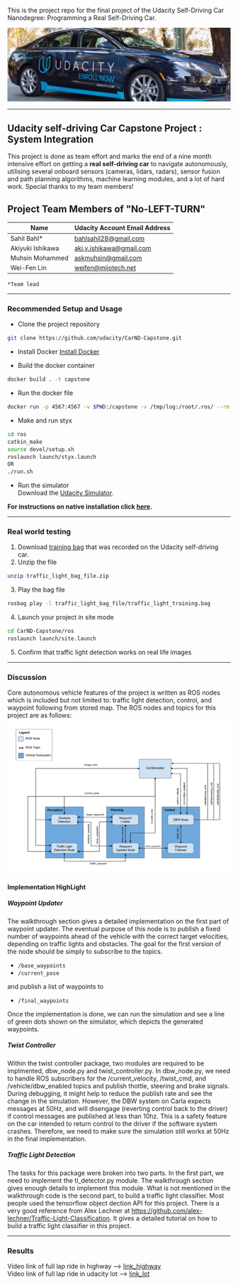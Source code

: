 This is the project repo for the final project of the Udacity Self-Driving Car Nanodegree: Programming a Real Self-Driving Car.      

![Carla](https://github.com/askmuhsin/system_integration_ros/blob/master/imgs/carla.jpg)

---
## Udacity self-driving Car Capstone Project : System Integration
This project is done as team effort and marks the end of a nine month intensive effort on getting a **real self-driving car** to navigate autonomously, utilising several onboard sensors (cameras, lidars, radars), sensor fusion and path planning algorithms, machine learning modules, and a lot of hard work. Special thanks to my team members!     

## Project Team Members of "No-LEFT-TURN"
|Name              |Udacity Account Email Address|
|------------------|-----------------------------|
|Sahil Bahl*       |bahlsahil28@gmail.com        |
|Akiyuki Ishikawa  |aki.y.ishikawa@gmail.com     |
|Muhsin Mohammed   |askmuhsin@gmail.com          |
|Wei-Fen Lin       |weifen@mijotech.net          |       

`*Team lead`

---
### Recommended Setup and Usage
* Clone the project repository
```bash
git clone https://github.com/udacity/CarND-Capstone.git
```

* Install Docker
[Install Docker](https://docs.docker.com/engine/installation/)

* Build the docker container
```bash
docker build . -t capstone
```

* Run the docker file
```bash
docker run -p 4567:4567 -v $PWD:/capstone -v /tmp/log:/root/.ros/ --rm -it capstone
```

* Make and run styx
```bash
cd ros
catkin_make
source devel/setup.sh
roslaunch launch/styx.launch
OR
./run.sh
```
* Run the simulator     
Download the [Udacity Simulator](https://github.com/udacity/CarND-Capstone/releases).

**For instructions on native installation click [here](https://github.com/askmuhsin/system_integration_ros/blob/master/imgs/additional_info.md).**

---
### Real world testing
1. Download [training bag](https://s3-us-west-1.amazonaws.com/udacity-selfdrivingcar/traffic_light_bag_file.zip) that was recorded on the Udacity self-driving car.
2. Unzip the file
```bash
unzip traffic_light_bag_file.zip
```
3. Play the bag file
```bash
rosbag play -l traffic_light_bag_file/traffic_light_training.bag
```
4. Launch your project in site mode
```bash
cd CarND-Capstone/ros
roslaunch launch/site.launch
```
5. Confirm that traffic light detection works on real life images

---
### Discussion
Core autonomous vehicle features of the project is written as ROS nodes which is included but not limited to: traffic light detection, control, and waypoint following from stored map. The ROS nodes and topics for this project are as follows:   
![ros_graph](https://github.com/askmuhsin/system_integration_ros/blob/master/imgs/final-project-ros-graph-v2.png)   

#### Implementation HighLight
##### Waypoint Updater
  The walkthrough section gives a detailed implementation on the first part of waypoint updater. The eventual purpose of this node is to publish a fixed number of waypoints ahead of the vehicle with the correct target velocities, depending on traffic lights and obstacles. The goal for the first version of the node should be simply to subscribe to the topics.
-   `/base_waypoints`
-   `/current_pose`

and publish a list of waypoints to

-   `/final_waypoints`

Once the implementation is done, we can run the simulation and see a line of green dots shown on the simulator, which depicts the generated waypoints.

##### Twist Controller
  Within the twist controller package, two modules are required to be implmented, dbw_node.py and twist_controller.py. In dbw_node.py, we need to handle ROS subscribers for  the /current_velocity, /twist_cmd, and /vehicle/dbw_enabled topics and publish thottle, steering and brake signals. During debugging, it might help to reduce the publish rate and see the change in the simulation. However, the DBW system on Carla expects messages at 50Hz, and will disengage (reverting control back to the driver) if control messages are published at less than 10hz. This is a safety feature on the car intended to return control to the driver if the software system crashes.  Therefore, we need to make sure the simulation still works at 50Hz in the final implementation.

##### Traffic Light Detection
  The tasks for this package were broken into two parts. In the first part, we need to implement the tl_detector.py module. The walkthrough section gives enough details to implement this module. What is not mentioned in the walkthrough code is the second part, to build a traffic light classifier. Most people used the tensorflow object dection API for this project. There is a very good reference from Alex Lechner at https://github.com/alex-lechner/Traffic-Light-Classification. It gives a detailed tutorial on how to build a traffic light classifier in this project. 

---
### Results   
Video link of full lap ride in highway -->  [link_highway](https://youtu.be/L35UgI55J_k)       
Video link of full lap ride in udacity lot -->  [link_lot](https://youtu.be/GNqRoENU62I)       

